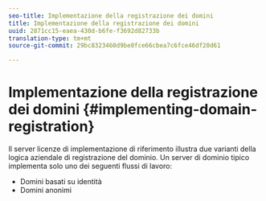 ```yaml
---
seo-title: Implementazione della registrazione dei domini
title: Implementazione della registrazione dei domini
uuid: 2871cc15-eaea-430d-b6fe-f3692d82733b
translation-type: tm+mt
source-git-commit: 29bc8323460d9be0fce66cbea7c6fce46df20d61

---
```



# Implementazione della registrazione dei domini {#implementing-domain-registration}

Il server licenze di implementazione di riferimento illustra due varianti della logica aziendale di registrazione del dominio. Un server di dominio tipico implementa solo uno dei seguenti flussi di lavoro:

* Domini basati su identità
* Domini anonimi

